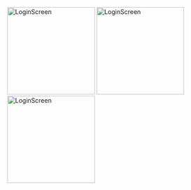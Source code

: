 
<img width="200" alt="LoginScreen" src="https://github.com/FurkanCAPKIN/TicTacToe/assets/92672616/1644980b-246d-48d4-a9ab-0fd885da7eca">
<img width="200" alt="LoginScreen" src="https://github.com/FurkanCAPKIN/TicTacToe/assets/92672616/ff5e8163-f1de-4074-bdc0-ad250d7a1b32">
<img width="200" alt="LoginScreen" src="https://github.com/FurkanCAPKIN/TicTacToe/assets/92672616/18450549-ce64-47e7-9e8d-1a4a5d1642b0">


